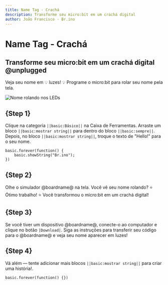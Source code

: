 ```yaml
---
title: Name Tag - Crachá
description: Transforme seu micro:bit em um crachá digital
author: João Francisco - Br.ino
---
```


# Name Tag - Crachá

## Transforme seu micro:bit em um crachá digital @unplugged

Veja seu nome em 💡 luzes! 💡 Programe o micro:bit para rolar seu nome pela tela.

![Nome rolando nos LEDs](https://raw.githubusercontent.com/BrinoOficial/name-tag/ad304e87becb5a3e14f885e1f7d31a0fd40a8601/name-tag-menor.gif)

## {Step 1}

Clique na categoria ``||basic:Básico||`` na Caixa de Ferramentas. 
Arraste um bloco ``||basic:mostrar string||`` para dentro do bloco ``||basic:sempre||``. 
Depois, no bloco ``||basic:mostrar string||``, troque o texto de "Hello!" para o seu nome.

```blocks
basic.forever(function() {
    basic.showString("Br.ino");
})
```

## {Step 2}

Olhe o simulador @boardname@ na tela. Você vê seu nome rolando? ⭐ Ótimo trabalho! ⭐ Você transformou o micro:bit em um crachá digital!

## {Step 3}

Se você tiver um dispositivo @boardname@, conecte-o ao computador e clique no botão ``|Download|``. Siga as instruções para transferir seu código para o @boardname@ e veja seu nome aparecer em luzes!

## {Step 4}

Vá além — tente adicionar mais blocos ``||basic:mostrar string||`` para criar uma história!.

```template
basic.forever(function() {})
```